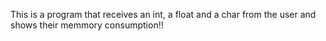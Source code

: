 This is a program that receives an int, a float and a char from the user and shows their memmory consumption!!
